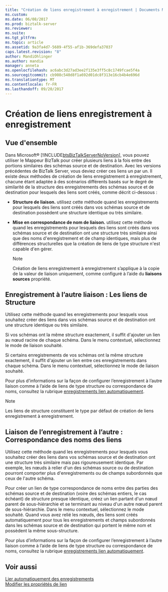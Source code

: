 ```yaml
---
title: "Création de liens enregistrement à enregistrement | Documents Microsoft"
ms.custom: 
ms.date: 06/08/2017
ms.prod: biztalk-server
ms.reviewer: 
ms.suite: 
ms.tgt_pltfrm: 
ms.topic: article
ms.assetid: 9a3fa4d7-5689-4f55-af1b-369defa37037
caps.latest.revision: "8"
author: MandiOhlinger
ms.author: mandia
manager: anneta
ms.openlocfilehash: ac6abc3d27ad3ee2f135e3ff5c8c1749fcae5f4a
ms.sourcegitcommit: cb908c540d8f1a692d01dc8f313e16cb4b4e696d
ms.translationtype: MT
ms.contentlocale: fr-FR
ms.lasthandoff: 09/20/2017
---
```

# <a name="record-to-record-linking"></a>Création de liens enregistrement à enregistrement

## <a name="overview"></a>Vue d'ensemble
Dans Microsoft® [!INCLUDE[btsBizTalkServerNoVersion](../includes/btsbiztalkservernoversion-md.md)], vous pouvez utiliser le Mappeur BizTalk pour créer plusieurs liens à la fois entre des portions similaires des schémas source et de destination. Avec les versions précédentes de BizTalk Server, vous deviez créer ces liens un par un. Il existe deux méthodes de création de liens enregistrement à enregistrement, chacune étant adaptée à des scénarios différents basés sur le degré de similarité de la structure des enregistrements des schémas source et de destination pour lesquels des liens sont créés, comme décrit ci-dessous :  
  
-   **Structure de liaison.** utilisez cette méthode quand les enregistrements pour lesquels des liens sont créés dans vos schémas source et de destination possèdent une structure identique ou très similaire.  
  
-   **Mise en correspondance de nom de liaison.** utilisez cette méthode quand les enregistrements pour lesquels des liens sont créés dans vos schémas source et de destination ont une structure très similaire ainsi que des noms d'enregistrement et de champ identiques, mais plus de différences structurelles que la création de liens de type structure n'est capable d'en gérer.  
  
    > [!NOTE]
    >  Création de liens enregistrement à enregistrement s’applique à la copie de la valeur de liaison uniquement, comme configuré à l’aide du **liaisons sources** propriété.  
  
## <a name="record-to-record-linking-structure-links"></a>Enregistrement à l’autre liaison : Les liens de Structure  
 Utilisez cette méthode quand les enregistrements pour lesquels vous souhaitez créer des liens dans vos schémas source et de destination ont une structure identique ou très similaire.  
  
 Si vos schémas ont la même structure exactement, il suffit d'ajouter un lien au nœud racine de chaque schéma. Dans le menu contextuel, sélectionnez le mode de liaison souhaité.  
  
 Si certains enregistrements de vos schémas ont la même structure exactement, il suffit d'ajouter un lien entre ces enregistrements dans chaque schéma. Dans le menu contextuel, sélectionnez le mode de liaison souhaité.  
  
 Pour plus d’informations sur la façon de configurer l’enregistrement à l’autre liaison comme à l’aide de liens de type structure ou correspondance de noms, consultez la rubrique [enregistrements lien automatiquement](../core/how-to-link-records-automatically.md).  
  
> [!NOTE]
>  Les liens de structure constituent le type par défaut de création de liens enregistrement à enregistrement.  
  
## <a name="record-to-record-linking-name-matching-links"></a>Liaison de l’enregistrement à l’autre : Correspondance des noms des liens  
 Utilisez cette méthode quand les enregistrements pour lesquels vous souhaitez créer des liens dans vos schémas source et de destination ont une structure très similaire mais pas rigoureusement identique. Par exemple, les nœuds à relier d'un des schémas source ou de destination pourront comporter plus d'enregistrements ou de champs subordonnés que ceux de l'autre schéma.  
  
 Pour créer un lien de type correspondance de noms entre des parties des schémas source et de destination (voire des schémas entiers, le cas échéant) de structure presque identique, créez un lien partant d'un nœud parent de sous-hiérarchie et se terminant au niveau d'un autre nœud parent de sous-hiérarchie. Dans le menu contextuel, sélectionnez le mode souhaité. Quand vous avez relié les nœuds, des liens sont créés automatiquement pour tous les enregistrements et champs subordonnés dans les schémas source et de destination qui portent le même nom et possèdent la même sous-structure.  
  
 Pour plus d’informations sur la façon de configurer l’enregistrement à l’autre liaison comme à l’aide de liens de type structure ou correspondance de noms, consultez la rubrique [enregistrements lien automatiquement](../core/how-to-link-records-automatically.md).  
  
## <a name="see-also"></a>Voir aussi  
 [Lier automatiquement des enregistrements](../core/how-to-link-records-automatically.md)   
 [Modifier les propriétés de lien](../core/how-to-edit-link-properties.md)